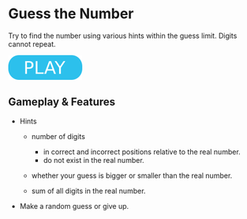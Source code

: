 # Guess the Number

Try to find the number using various hints within the guess limit. Digits cannot repeat.

[![button](play.png)](gtn.html)

## Gameplay & Features

- Hints

  - number of digits

    - in correct and incorrect positions relative to the real number.
    - do not exist in the real number.

  - whether your guess is bigger or smaller than the real number.

  - sum of all digits in the real number.

- Make a random guess or give up.

